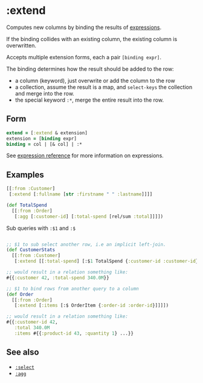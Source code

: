 # :extend

Computes new columns by binding the results of [expressions](expr.md).

If the binding collides with an existing column, the existing column is overwritten.

Accepts multiple extension forms, each a pair `[binding expr]`.

The binding determines how the result should be added to the row:

- a column (keyword), just overwrite or add the column to the row
- a collection, assume the result is a map, and `select-keys` the collection and merge into the row.
- the special keyword `:*`, merge the entire result into the row.

## Form

```clojure 
extend = [:extend & extension]
extension = [binding expr]
binding = col | [& col] | :*
```

See [expression reference](expr.md) for more information on expressions.

## Examples 

```clojure
[[:from :Customer]
 [:extend [:fullname [str :firstname " " :lastname]]]]

(def TotalSpend
  [[:from :Order]
   [:agg [:customer-id] [:total-spend [rel/sum :total]]]])
```

Sub queries with `:$1` and `:$`

```clojure 

;; $1 to sub select another row, i.e an implicit left-join.
(def CustomerStats
  [[:from :Customer]
   [:extend [[:total-spend] [:$1 TotalSpend {:customer-id :customer-id}]]]])

;; would result in a relation something like:
#{{:customer 42, :total-spend 340.0M}}

;; $1 to bind rows from another query to a column
(def Order
  [[:from :Order]
   [:extend [:items [:$ OrderItem {:order-id :order-id}]]]])

;; would result in a relation something like:
#{{:customer-id 42,
   :total 340.0M
   :items #{{:product-id 43, :quantity 1} ...}}

```


## See also

- [`:select`](select.md)
- [`:agg`](agg.md)